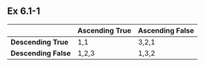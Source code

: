 ## Ex 6.1-1
||Ascending True|Ascending False|
|:-------|:-------|:--------|
|**Descending True**|1,1|3,2,1|
|**Descending False**|1,2,3|1,3,2|
